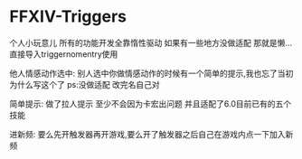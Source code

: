 # FFXIV-Triggers
个人小玩意儿 所有的功能开发全靠惰性驱动 如果有一些地方没做适配 那就是懒...
直接导入triggernomentry使用

他人情感动作选中:
别人选中你做情感动作的时候有一个简单的提示,我也忘了当初为什么写这个了
ps:没做适配 改完名自己对

简单提示:
做了拉人提示 至少不会因为卡宏出问题 并且适配了6.0目前已有的五个技能

进新频:
要么先开触发器再开游戏,要么开了触发器之后自己在游戏内点一下加入新频
